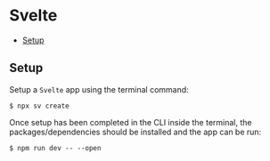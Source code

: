 # Svelte

+ [Setup](#setup)

## Setup
Setup a `Svelte` app using the terminal command:

```shell
$ npx sv create
```

Once setup has been completed in the CLI inside the terminal, the packages/dependencies should be installed and the app can be run:

```shell
$ npm run dev -- --open
```
